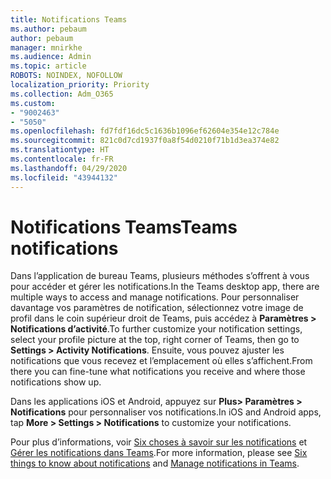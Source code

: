 ```yaml
---
title: Notifications Teams
ms.author: pebaum
author: pebaum
manager: mnirkhe
ms.audience: Admin
ms.topic: article
ROBOTS: NOINDEX, NOFOLLOW
localization_priority: Priority
ms.collection: Adm_O365
ms.custom:
- "9002463"
- "5050"
ms.openlocfilehash: fd7fdf16dc5c1636b1096ef62604e354e12c784e
ms.sourcegitcommit: 821c0d7cd1937f0a8f54d0210f71b1d3ea374e82
ms.translationtype: HT
ms.contentlocale: fr-FR
ms.lasthandoff: 04/29/2020
ms.locfileid: "43944132"
---
```

# <a name="teams-notifications"></a><span data-ttu-id="bad64-102">Notifications Teams</span><span class="sxs-lookup"><span data-stu-id="bad64-102">Teams notifications</span></span>

<span data-ttu-id="bad64-103">Dans l’application de bureau Teams, plusieurs méthodes s’offrent à vous pour accéder et gérer les notifications.</span><span class="sxs-lookup"><span data-stu-id="bad64-103">In the Teams desktop app, there are multiple ways to access and manage notifications.</span></span> <span data-ttu-id="bad64-104">Pour personnaliser davantage vos paramètres de notification, sélectionnez votre image de profil dans le coin supérieur droit de Teams, puis accédez à **Paramètres > Notifications d’activité**.</span><span class="sxs-lookup"><span data-stu-id="bad64-104">To further customize your notification settings, select your profile picture at the top, right corner of Teams, then go to **Settings > Activity Notifications**.</span></span> <span data-ttu-id="bad64-105">Ensuite, vous pouvez ajuster les notifications que vous recevez et l’emplacement où elles s’affichent.</span><span class="sxs-lookup"><span data-stu-id="bad64-105">From there you can fine-tune what notifications you receive and where those notifications show up.</span></span> 

<span data-ttu-id="bad64-106">Dans les applications iOS et Android, appuyez sur **Plus> Paramètres > Notifications** pour personnaliser vos notifications.</span><span class="sxs-lookup"><span data-stu-id="bad64-106">In iOS and Android apps, tap **More > Settings > Notifications** to customize your notifications.</span></span>

<span data-ttu-id="bad64-107">Pour plus d’informations, voir [Six choses à savoir sur les notifications](https://support.microsoft.com/fr-FR/office/six-things-to-know-about-notifications-abb62c60-3d15-4968-b86a-42fea9c22cf4) et [Gérer les notifications dans Teams](https://support.office.com/article/manage-notifications-in-teams-1cc31834-5fe5-412b-8edb-43fecc78413d#ID0EAABAAA).</span><span class="sxs-lookup"><span data-stu-id="bad64-107">For more information, please see [Six things to know about notifications](https://support.microsoft.com/fr-FR/office/six-things-to-know-about-notifications-abb62c60-3d15-4968-b86a-42fea9c22cf4) and [Manage notifications in Teams](https://support.office.com/article/manage-notifications-in-teams-1cc31834-5fe5-412b-8edb-43fecc78413d#ID0EAABAAA).</span></span>
